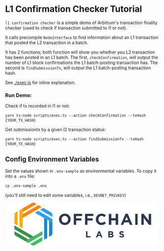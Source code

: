 # L1 Confirmation Checker Tutorial

`l1 confirmation checker` is a simple demo of Arbitrum's transaction finality checker (used to check if transaction submitted to l1 or not).

It calls precompile `NodeInterface` to find information about an L1 transaction that posted the L2 transaction in a batch.

It has 2 functions; both function will show you whether you L2 transaction has been posted in an L1 batch. 
The first, `checkConfirmation`, will output the number of L1 block confirmations the L1 batch-posting transaction has.
 The second is `findSubmissionTx`, will output the L1 batch-posting transaction hash.

See [./exec.js](./scripts/exec.js) for inline explanation.


### Run Demo:

Check if tx recorded in l1 or not:
```
yarn ts-node scripts/exec.ts --action checkConfirmation --txHash {YOUR_TX_HASH}
```
Get submissiontx by a given l2 transaction status:
```
yarn ts-node scripts/exec.ts --action findSubmissionTx --txHash {YOUR_TX_HASH}
```

## Config Environment Variables

Set the values shown in `.env-sample` as environmental variables. To copy it into a `.env` file:

```bash
cp .env-sample .env
```

(you'll still need to edit some variables, i.e., `DEVNET_PRIVKEY`)

<p align="center"><img src="../../assets/offchain_labs_logo.png" width="600"></p>
